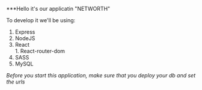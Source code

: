 
***Hello it's our applicatin "NETWORTH" 

To develop it we'll be using: 
  1. Express 
  2. NodeJS 
  3. React  
    1. React-router-dom
  4. SASS 
  5. MySQL 

_Before you start this application, make sure that you deploy your db and set the urls_ 




